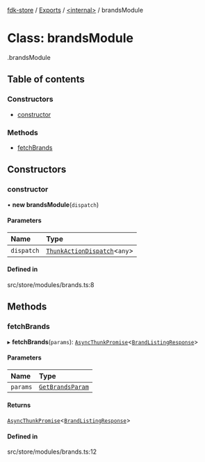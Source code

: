 [fdk-store](../README.md) / [Exports](../modules.md) / [<internal\>](../modules/internal_.md) / brandsModule

# Class: brandsModule

[<internal>](../modules/internal_.md).brandsModule

## Table of contents

### Constructors

- [constructor](internal_.brandsModule.md#constructor)

### Methods

- [fetchBrands](internal_.brandsModule.md#fetchbrands)

## Constructors

### constructor

• **new brandsModule**(`dispatch`)

#### Parameters

| Name | Type |
| :------ | :------ |
| `dispatch` | [`ThunkActionDispatch`](../modules/internal_.md#thunkactiondispatch)<`any`\> |

#### Defined in

src/store/modules/brands.ts:8

## Methods

### fetchBrands

▸ **fetchBrands**(`params`): [`AsyncThunkPromise`](../modules/internal_.md#asyncthunkpromise)<[`BrandListingResponse`](../modules/internal_.md#brandlistingresponse)\>

#### Parameters

| Name | Type |
| :------ | :------ |
| `params` | [`GetBrandsParam`](../modules/internal_.md#getbrandsparam) |

#### Returns

[`AsyncThunkPromise`](../modules/internal_.md#asyncthunkpromise)<[`BrandListingResponse`](../modules/internal_.md#brandlistingresponse)\>

#### Defined in

src/store/modules/brands.ts:12
